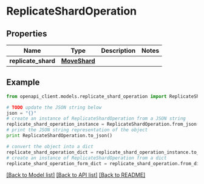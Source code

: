 # ReplicateShardOperation


## Properties
Name | Type | Description | Notes
------------ | ------------- | ------------- | -------------
**replicate_shard** | [**MoveShard**](MoveShard.md) |  | 

## Example

```python
from openapi_client.models.replicate_shard_operation import ReplicateShardOperation

# TODO update the JSON string below
json = "{}"
# create an instance of ReplicateShardOperation from a JSON string
replicate_shard_operation_instance = ReplicateShardOperation.from_json(json)
# print the JSON string representation of the object
print ReplicateShardOperation.to_json()

# convert the object into a dict
replicate_shard_operation_dict = replicate_shard_operation_instance.to_dict()
# create an instance of ReplicateShardOperation from a dict
replicate_shard_operation_form_dict = replicate_shard_operation.from_dict(replicate_shard_operation_dict)
```
[[Back to Model list]](../README.md#documentation-for-models) [[Back to API list]](../README.md#documentation-for-api-endpoints) [[Back to README]](../README.md)


